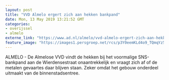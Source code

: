 ```yaml
---
layout: post
title: "VVD Almelo ergert zich aan hekken bankpand"
date: Mon, 13 May 2019 13:21:52 GMT
categories: 
- overijssel 
- almelo 
externe_link: "https://www.ad.nl/almelo/vvd-almelo-ergert-zich-aan-hekken-bankpand~a2f5f62e/"
feature_image: "https://images1.persgroep.net/rcs/p3Y0eemKLd4o9_TQmqYz5-9PPrU/diocontent/148238368/_fitwidth/400/?appId=21791a8992982cd8da851550a453bd7f&quality=0.7"
---
```


ALMELO - De Almelose VVD vindt de hekken bij het voormalige SNS-bankpand aan de Wierdensestraat onaantrekkelijk en vraagt zich af of de metalen gevaartes daar blijven staan. Zeker omdat het gebouw onderdeel uitmaakt van de binnenstadsentree.
